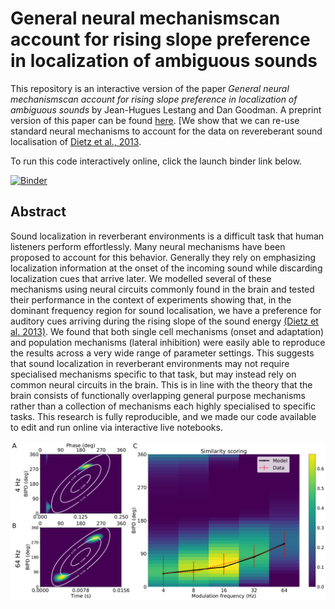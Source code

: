 # General neural mechanismscan account for rising slope preference in localization of ambiguous sounds 

This repository is an interactive version of the paper *General neural mechanismscan account for rising slope preference in localization of ambiguous sounds*
by Jean-Hugues Lestang and Dan Goodman. A preprint version of this paper can be found [here](https://www.biorxiv.org/content/10.1101/687178v2). [We show that we can re-use standard neural mechanisms to account for the data
on revereberant sound localisation of [Dietz et al., 2013](https://www.pnas.org/content/110/37/15151).

To run this code interactively online, click the launch binder link below.

[![Binder](https://mybinder.org/badge_logo.svg)](https://mybinder.org/v2/gh/neural-reckoning/simple_ambb_modelling/master?filepath=index.ipynb)

## Abstract

Sound localization in reverberant environments is a difficult task that human listeners perform effortlessly. Many neural mechanisms have been proposed to account for this behavior. Generally they rely on emphasizing localization information at the onset of the incoming sound while discarding localization cues that arrive later. We modelled several of these mechanisms using neural circuits commonly found in the brain and tested their performance in the context of experiments showing that, in the dominant frequency region for sound localisation, we have a preference for auditory cues arriving during the rising slope of the sound energy [(Dietz et al. 2013)](https://www.pnas.org/content/110/37/15151). We found that both single cell mechanisms (onset and adaptation) and population mechanisms (lateral inhibition) were easily able to reproduce the results across a very wide range of parameter settings. This suggests that sound localization in reverberant environments may not require specialised mechanisms specific to that task, but may instead rely on common neural circuits in the brain. This is in line with the theory that the brain consists of functionally overlapping general purpose mechanisms rather than a collection of mechanisms each highly specialised to specific tasks. This research is fully reproducible, and we made our code available to edit and run online via interactive live notebooks. 

![Basic mechanisms of the population model](fig_basic_mech.png?raw=true "Basic mechanisms of the population model")
